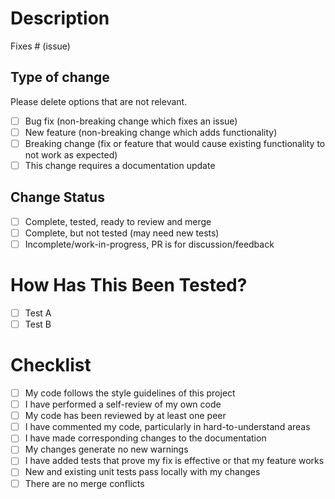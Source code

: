 # Description
Fixes # (issue)
## Type of change
Please delete options that are not relevant.
- [ ] Bug fix (non-breaking change which fixes an issue)
- [ ] New feature (non-breaking change which adds functionality)
- [ ] Breaking change (fix or feature that would cause existing functionality to not work as expected)
- [ ] This change requires a documentation update
## Change Status
- [ ] Complete, tested, ready to review and merge
- [ ] Complete, but not tested (may need new tests)
- [ ] Incomplete/work-in-progress, PR is for discussion/feedback
# How Has This Been Tested?
- [ ] Test A
- [ ] Test B
# Checklist
- [ ] My code follows the style guidelines of this project
- [ ] I have performed a self-review of my own code
- [ ] My code has been reviewed by at least one peer
- [ ] I have commented my code, particularly in hard-to-understand areas
- [ ] I have made corresponding changes to the documentation
- [ ] My changes generate no new warnings
- [ ] I have added tests that prove my fix is effective or that my feature works
- [ ] New and existing unit tests pass locally with my changes
- [ ] There are no merge conflicts
